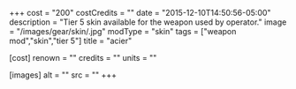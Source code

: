 +++
cost = "200"
costCredits = ""
date = "2015-12-10T14:50:56-05:00"
description = "Tier 5 skin available for the weapon used by operator."
image = "/images/gear/skin/.jpg"
modType = "skin"
tags = ["weapon mod","skin","tier 5"]
title = "acier"

[cost]
  renown = ""
  credits = ""
  units = ""

[images]
  alt = ""
  src = ""
+++
